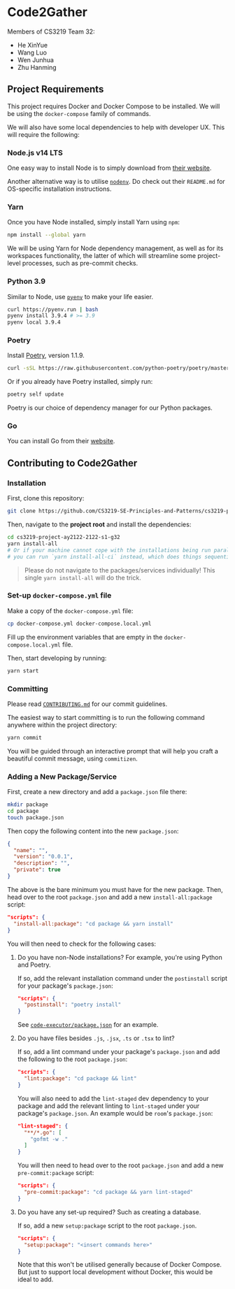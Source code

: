# Code2Gather

Members of CS3219 Team 32:

- He XinYue
- Wang Luo
- Wen Junhua
- Zhu Hanming

## Project Requirements

This project requires Docker and Docker Compose to be installed. We will be using the `docker-compose` family of commands.

We will also have some local dependencies to help with developer UX. This will require the following:

### Node.js v14 LTS

One easy way to install Node is to simply download from [their website](https://nodejs.org/en/).

Another alternative way is to utilise [`nodenv`](https://github.com/nodenv/nodenv). Do check out their `README.md` for OS-specific installation instructions.

### Yarn

Once you have Node installed, simply install Yarn using `npm`:

```sh
npm install --global yarn
```

We will be using Yarn for Node dependency management, as well as for its workspaces functionality, the latter of which will streamline some project-level processes, such as pre-commit checks.

### Python 3.9

Similar to Node, use [`pyenv`](https://github.com/pyenv/pyenv) to make your life easier.

```bash
curl https://pyenv.run | bash
pyenv install 3.9.4 # >= 3.9
pyenv local 3.9.4
```

### Poetry

Install [Poetry](https://python-poetry.org), version 1.1.9.

```bash
curl -sSL https://raw.githubusercontent.com/python-poetry/poetry/master/install-poetry.py | env POETRY_VERSION=1.1.9 python -
```

Or if you already have Poetry installed, simply run:

```sh
poetry self update
```

Poetry is our choice of dependency manager for our Python packages.

### Go

You can install Go from their [website](https://golang.org/doc/install).

## Contributing to Code2Gather

### Installation

First, clone this repository:

```sh
git clone https://github.com/CS3219-SE-Principles-and-Patterns/cs3219-project-ay2122-2122-s1-g32.git
```

Then, navigate to the **project root** and install the dependencies:

```sh
cd cs3219-project-ay2122-2122-s1-g32
yarn install-all
# Or if your machine cannot cope with the installations being run parallel,
# you can run `yarn install-all-ci` instead, which does things sequentially
```

> Please do not navigate to the packages/services individually! This single `yarn install-all` will do the trick.

### Set-up `docker-compose.yml` file

Make a copy of the `docker-compose.yml` file:

```sh
cp docker-compose.yml docker-compose.local.yml
```

Fill up the environment variables that are empty in the `docker-compose.local.yml` file.

Then, start developing by running:

```sh
yarn start
```

### Committing

Please read [`CONTRIBUTING.md`](CONTRIBUTING.md) for our commit guidelines.

The easiest way to start committing is to run the following command anywhere within the project directory:

```sh
yarn commit
```

You will be guided through an interactive prompt that will help you craft a beautiful commit message, using `commitizen`.

### Adding a New Package/Service

First, create a new directory and add a `package.json` file there:

```sh
mkdir package
cd package
touch package.json
```

Then copy the following content into the new `package.json`:

```json
{
  "name": "",
  "version": "0.0.1",
  "description": "",
  "private": true
}
```

The above is the bare minimum you must have for the new package. Then, head over to the root `package.json` and add a new `install-all:package` script:

```json
"scripts": {
  "install-all:package": "cd package && yarn install"
}
```

You will then need to check for the following cases:

1. Do you have non-Node installations? For example, you're using Python and Poetry.

   If so, add the relevant installation command under the `postinstall` script for your package's `package.json`:

   ```json
   "scripts": {
     "postinstall": "poetry install"
   }
   ```

   See [`code-executor/package.json`](code-executor/package.json) for an example.

1. Do you have files besides `.js`, `.jsx`, `.ts` or `.tsx` to lint?

   If so, add a lint command under your package's `package.json` and add the following to the root `package.json`:

   ```json
   "scripts": {
     "lint:package": "cd package && lint"
   }
   ```

   You will also need to add the `lint-staged` dev dependency to your package and add the relevant linting to `lint-staged` under your package's `package.json`. An example would be `room`'s `package.json`:

   ```json
   "lint-staged": {
     "**/*.go": [
       "gofmt -w ."
     ]
   }
   ```

   You will then need to head over to the root `package.json` and add a new `pre-commit:package` script:

   ```json
   "scripts": {
     "pre-commit:package": "cd package && yarn lint-staged"
   }
   ```

1. Do you have any set-up required? Such as creating a database.

   If so, add a new `setup:package` script to the root `package.json`.

   ```json
   "scripts": {
     "setup:package": "<insert commands here>"
   }
   ```

   Note that this won't be utilised generally because of Docker Compose. But just to support local development without Docker, this would be ideal to add.
